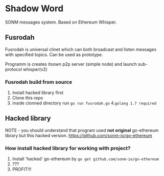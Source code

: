 
# Shadow Word

SONM messages system. Based on Ethereum Whisper.

## Fusrodah

Fusrodah is universal clinet which can both broadcast and listen messages with specified topics.
Can be used as prototype.

Programm is creates itsown p2p server (simple node) and launch sub-protocol whisper(v2)

### Fusrodah build from source

1. Install hacked library first
2. Clone this repo
3. inside clonned directory run ```go run fusrodah.go```
4.``` golang 1.7 required ```




## Hacked library

NOTE - you should understand that program used **not original** go-ethereum library but this hacked version.
https://github.com/sonm-io/go-ethereum

### How install hacked library for working with project?

1. Install 'hacked' go-ethereum by ```go get github.com/sonm-io/go-ethereum ```
3. ???
4. PROFIT!!!
